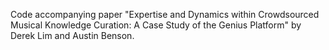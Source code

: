 Code accompanying paper "Expertise and Dynamics within Crowdsourced Musical Knowledge Curation: A Case Study of the Genius Platform" by Derek Lim and Austin Benson.
